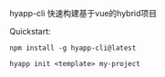 hyapp-cli 快速构建基于vue的hybrid项目

Quickstart:

    npm install -g hyapp-cli@latest
    
    hyapp init <template> my-project